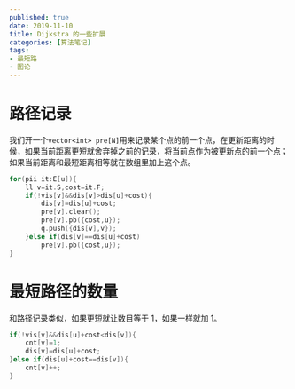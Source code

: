 ```yaml
---
published: true
date: 2019-11-10
title: Dijkstra 的一些扩展
categories: [算法笔记]
tags: 
- 最短路
- 图论
---
```



# 路径记录

我们开一个`vector<int> pre[N]`用来记录某个点的前一个点，在更新距离的时候，如果当前距离更短就舍弃掉之前的记录，将当前点作为被更新点的前一个点；如果当前距离和最短距离相等就在数组里加上这个点。

```cpp
for(pii it:E[u]){
    ll v=it.S,cost=it.F;
    if(!vis[v]&&dis[v]>dis[u]+cost){
        dis[v]=dis[u]+cost;
        pre[v].clear();
        pre[v].pb({cost,u});
        q.push({dis[v],v});
    }else if(dis[v]==dis[u]+cost)
        pre[v].pb({cost,u});
}
```

# 最短路径的数量

和路径记录类似，如果更短就让数目等于 1，如果一样就加 1。

```cpp
if(!vis[v]&&dis[u]+cost<dis[v]){
    cnt[v]=1;
    dis[v]=dis[u]+cost;
}else if(dis[u]+cost==dis[v]){
    cnt[v]++;
}
```
